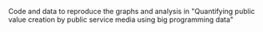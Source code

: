 Code and data to reproduce the graphs and analysis in "Quantifying public value creation by public service media using big programming data"
